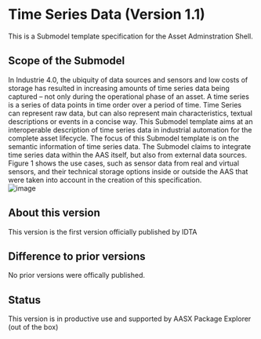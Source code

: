 # Time Series Data (Version 1.1) 

This is a Submodel template specification for the Asset Adminstration Shell.

## Scope of the Submodel 

In Industrie 4.0, the ubiquity of data sources and sensors and low costs of storage has resulted in increasing amounts of time series data being captured – not only during the operational phase of an asset. 
A time series is a series of data points in time order over a period of time. Time Series can represent raw data, but can also represent main characteristics, textual descriptions or events in a concise way. This Submodel template aims at an interoperable description of time series data in industrial automation for the complete asset lifecycle. The focus of this Submodel template is on the semantic information of time series data. The Submodel claims to integrate time series data within the AAS itself, but also from external data sources. Figure 1 shows the use cases, such as sensor data from real and virtual sensors, and their technical storage options inside or outside the AAS that were taken into account in the creation of this specification.  
![image](https://user-images.githubusercontent.com/93717810/223354761-a2a375ba-2486-40d5-86fe-81a57de58bde.png)

## About this version

This version is the first version officially published by IDTA


## Difference to prior versions

No prior versions were offically published.

## Status

This version is in productive use and supported by AASX Package Explorer (out of the box)


